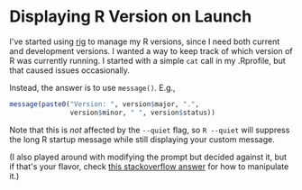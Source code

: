 # Displaying R Version on Launch

I've started using [rig](https://github.com/r-lib/rig) to manage my R versions,
since I need both current and development versions. I wanted a way to keep track
of which version of R was currently running. I started with a simple `cat` call
in my .Rprofile, but that caused issues occasionally.

Instead, the answer is to use `message()`. E.g.,

```r
message(paste0("Version: ", version$major, ".",
               version$minor, " ", version$status))
```

Note that this is *not* affected by the `--quiet` flag, so `R --quiet` will
suppress the long R startup message while still displaying your custom message.

(I also played around with modifying the prompt but decided against it, but if
that's your flavor, check [this stackoverflow
answer](https://stackoverflow.com/a/1448823) for how to manipulate it.)
